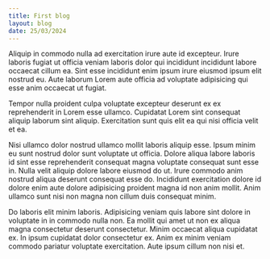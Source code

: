 ```yaml
---
title: First blog
layout: blog
date: 25/03/2024
---
```


Aliquip in commodo nulla ad exercitation irure aute id excepteur. Irure laboris fugiat ut officia veniam laboris dolor qui incididunt incididunt labore occaecat cillum ea. Sint esse incididunt enim ipsum irure eiusmod ipsum elit nostrud eu. Aute laborum Lorem aute officia ad voluptate adipisicing qui esse anim occaecat ut fugiat.

Tempor nulla proident culpa voluptate excepteur deserunt ex ex reprehenderit in Lorem esse ullamco. Cupidatat Lorem sint consequat aliquip laborum sint aliquip. Exercitation sunt quis elit ea qui nisi officia velit et ea.

Nisi ullamco dolor nostrud ullamco mollit laboris aliquip esse. Ipsum minim eu sunt nostrud dolor sunt voluptate ut officia. Dolore aliqua labore laboris id sint esse reprehenderit consequat magna voluptate consequat sunt esse in. Nulla velit aliquip dolore labore eiusmod do ut. Irure commodo anim nostrud aliqua deserunt consequat esse do. Incididunt exercitation dolore id dolore enim aute dolore adipisicing proident magna id non anim mollit. Anim ullamco sunt nisi non magna non cillum duis consequat minim.

Do laboris elit minim laboris. Adipisicing veniam quis labore sint dolore in voluptate in in commodo nulla non. Ea mollit qui amet ut non ex aliqua magna consectetur deserunt consectetur. Minim occaecat aliqua cupidatat ex. In ipsum cupidatat dolor consectetur ex. Anim ex minim veniam commodo pariatur voluptate exercitation. Aute ipsum cillum non nisi et.
